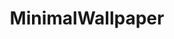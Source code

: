 ---
title: MinimalWallpaper
crosslinks:
- itookapicture
- ZettaiRyouiki
- wallpaperdump
- AnimeVectorWallpapers
- iWallpaper
- WidescreenWallpaper
- MkeBucks
---